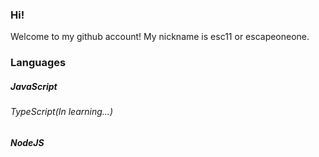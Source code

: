 ### Hi!
Welcome to my github account!
My nickname is esc11 or escapeoneone.
### Languages

##### JavaScript
###### TypeScript(In learning...)
##### NodeJS
